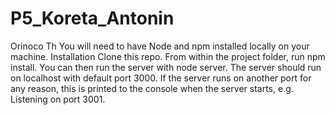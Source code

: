 # P5_Koreta_Antonin
Orinoco Th You will need to have Node and npm installed locally on your machine.  Installation Clone this repo. From within the project folder, run npm install. You can then run the server with node server. The server should run on localhost with default port 3000. If the server runs on another port for any reason, this is printed to the console when the server starts, e.g. Listening on port 3001.
